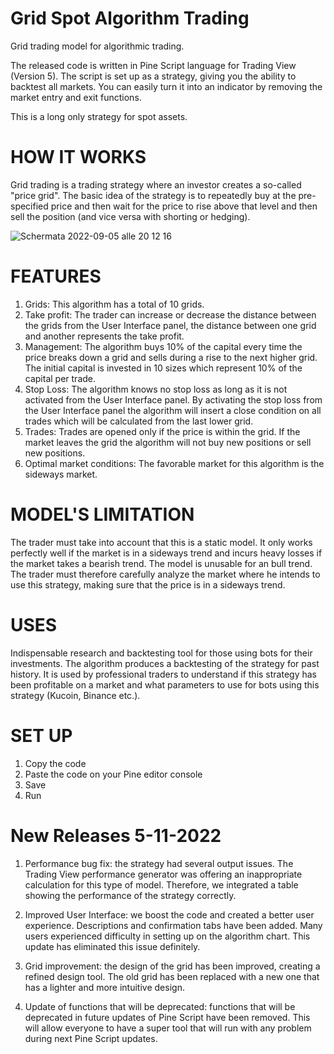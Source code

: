 # Grid Spot Algorithm Trading

Grid trading model for algorithmic trading.

The released code is written in Pine Script language for Trading View (Version 5). The script is set up as a strategy, giving you the ability to backtest all markets. You can easily turn it into an indicator by removing the market entry and exit functions. 

This is a long only strategy for spot assets.

# HOW IT WORKS
Grid trading is a trading strategy where an investor creates a so-called "price grid". The basic idea of the strategy is to repeatedly buy at the pre-specified price and then wait for the price to rise above that level and then sell the position (and vice versa with shorting or hedging).

![Schermata 2022-09-05 alle 20 12 16](https://user-images.githubusercontent.com/100917872/188499241-48b30ff8-4b87-42f7-a4cc-aee1bbe30ebd.png)

# FEATURES
1) Grids: This algorithm has a total of 10 grids.
2) Take profit: The trader can increase or decrease the distance between the grids from the User Interface panel, the distance between one grid and another represents the take profit.
3) Management: The algorithm buys 10% of the capital every time the price breaks down a grid and sells during a rise to the next higher grid. The initial capital is invested in 10 sizes which represent 10% of the capital per trade.
4) Stop Loss: The algorithm knows no stop loss as long as it is not activated from the User Interface panel. By activating the stop loss from the User Interface panel the algorithm will insert a close condition on all trades which will be calculated from the last lower grid.
6) Trades: Trades are opened only if the price is within the grid. If the market leaves the grid the algorithm will not buy new positions or sell new positions.
7) Optimal market conditions: The favorable market for this algorithm is the sideways market.

# MODEL'S LIMITATION
The trader must take into account that this is a static model. It only works perfectly well if the market is in a sideways trend and incurs heavy losses if the market takes a bearish trend. The model is unusable for an bull trend. The trader must therefore carefully analyze the market where he intends to use this strategy, making sure that the price is in a sideways trend.

# USES
Indispensable research and backtesting tool for those using bots for their investments. The algorithm produces a backtesting of the strategy for past history. It is used by professional traders to understand if this strategy has been profitable on a market and what parameters to use for bots using this strategy (Kucoin, Binance etc.).


# SET UP 
1) Copy the code 
2) Paste the code on your Pine editor console 
3) Save 
4) Run 

# New Releases 5-11-2022

1. Performance bug fix: the strategy had several output issues. The Trading View performance generator was offering an inappropriate calculation for this type of model. Therefore, we integrated a table showing the performance of the strategy correctly.

2. Improved User Interface: we boost the code and created a better user experience. Descriptions and confirmation tabs have been added. Many users experienced difficulty in setting up on the algorithm chart. This update has eliminated this issue definitely.

3. Grid improvement: the design of the grid has been improved, creating a refined design tool. The old grid has been replaced with a new one that has a lighter and more intuitive design.

4. Update of functions that will be deprecated: functions that will be deprecated in future updates of Pine Script have been removed. This will allow everyone to have a super tool that will run with any problem during next Pine Script updates.
